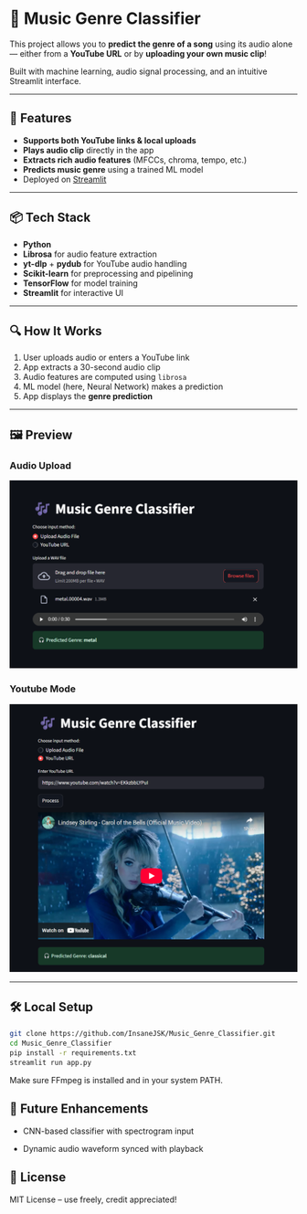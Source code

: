 # 🎵 Music Genre Classifier

This project allows you to **predict the genre of a song** using its audio alone — either from a **YouTube URL** or by **uploading your own music clip**!

Built with machine learning, audio signal processing, and an intuitive Streamlit interface.

---

## 🚀 Features

- **Supports both YouTube links & local uploads**
- **Plays audio clip** directly in the app
- **Extracts rich audio features** (MFCCs, chroma, tempo, etc.)
- **Predicts music genre** using a trained ML model
- Deployed on [Streamlit](https://music-genre-clf.streamlit.app/)

---

## 📦 Tech Stack

- **Python**
- **Librosa** for audio feature extraction
- **yt-dlp** + **pydub** for YouTube audio handling
- **Scikit-learn** for preprocessing and pipelining
- **TensorFlow** for model training
- **Streamlit** for interactive UI

---

## 🔍 How It Works

1. User uploads audio or enters a YouTube link
2. App extracts a 30-second audio clip
3. Audio features are computed using `librosa`
4. ML model (here, Neural Network) makes a prediction
5. App displays the **genre prediction**

---

## 🖼️ Preview

### Audio Upload

![Audio Upload](assets\Audio-upload.png)

### Youtube Mode

![Youtube Mode](assets\youtube-mode.png)

---

## 🛠️ Local Setup

```bash
git clone https://github.com/InsaneJSK/Music_Genre_Classifier.git
cd Music_Genre_Classifier
pip install -r requirements.txt
streamlit run app.py
```

Make sure FFmpeg is installed and in your system PATH.

## 🎯 Future Enhancements

- CNN-based classifier with spectrogram input

- Dynamic audio waveform synced with playback

## 📜 License

MIT License – use freely, credit appreciated!
